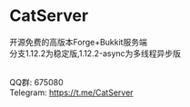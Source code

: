 # CatServer
开源免费的高版本Forge+Bukkit服务端<br>
分支1.12.2为稳定版,1.12.2-async为多线程异步版<br><br>

QQ群: 675080<br>
Telegram: https://t.me/CatServer
